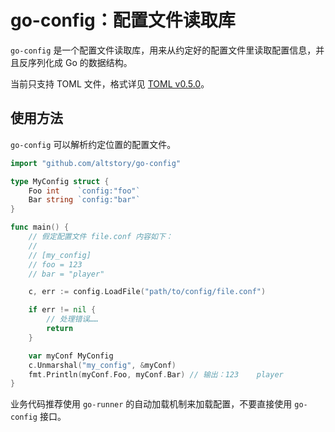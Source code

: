 # go-config：配置文件读取库 #

`go-config` 是一个配置文件读取库，用来从约定好的配置文件里读取配置信息，并且反序列化成 Go 的数据结构。

当前只支持 TOML 文件，格式详见 [TOML v0.5.0](https://github.com/toml-lang/toml/blob/master/versions/en/toml-v0.5.0.md)。

## 使用方法 ##

`go-config` 可以解析约定位置的配置文件。

```go
import "github.com/altstory/go-config"

type MyConfig struct {
    Foo int    `config:"foo"`
    Bar string `config:"bar"`
}

func main() {
    // 假定配置文件 file.conf 内容如下：
    //
    // [my_config]
    // foo = 123
    // bar = "player"

    c, err := config.LoadFile("path/to/config/file.conf")

    if err != nil {
        // 处理错误……
        return
    }

    var myConf MyConfig
    c.Unmarshal("my_config", &myConf)
    fmt.Println(myConf.Foo, myConf.Bar) // 输出：123    player
}
```

业务代码推荐使用 `go-runner` 的自动加载机制来加载配置，不要直接使用 `go-config` 接口。
